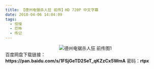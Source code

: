 ```yaml
---
title: 【德州电锯杀人狂 前传】HD 720P 中文字幕
date: 2018-04-06 14:04:09
tags:
  - 惊悚
  - 恐怖
  - 传记
---
```


<div align=center>
    <img src="/assets/images/a/dzdjsrk-qz/1.jpg" alt="德州电锯杀人狂 前传图1">
</div>
<!-- more -->
百度网盘下载链接：
<b>https://pan.baidu.com/s/1FSjGeTD2SeT_qKZzCx5WmA</b>
密码：<b>rtpx</b>
